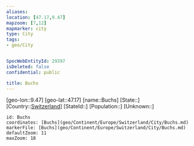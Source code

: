 ```yaml
---
aliases: 
location: [47.17,9.47]
mapzoom: [7,12] 
mapmarker: city 
type: City
tags:
- geo/City


SpocWebEntityId: 29397
isDeleted: false
confidential: public

title: Buchs
---
```

[geo-lon::9.47]
[geo-lat::47.17]
[name::Buchs]
[State::]
[Country::[Switzerland](geo/Continent/Europe/Switzerland.md)]
[StateId::]
[Population::]
[Unknown::]


```leaflet
id: Buchs
coordinates: [Buchs](geo/Continent/Europe/Switzerland/City/Buchs.md)
markerFile: [Buchs](geo/Continent/Europe/Switzerland/City/Buchs.md)
defaultZoom: 11 
maxZoom: 18
```


